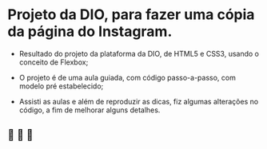# Projeto da DIO, para fazer uma cópia da página do Instagram.

* Resultado do projeto da plataforma da DIO, de HTML5 e CSS3, usando o conceito de Flexbox; 

* O projeto é de uma aula guiada, com código passo-a-passo, com modelo pré estabelecido;

* Assisti as aulas e além de reproduzir as dicas, fiz algumas alterações no código, a fim de melhorar alguns detalhes.

## :wolf: :wolf: :wolf:
